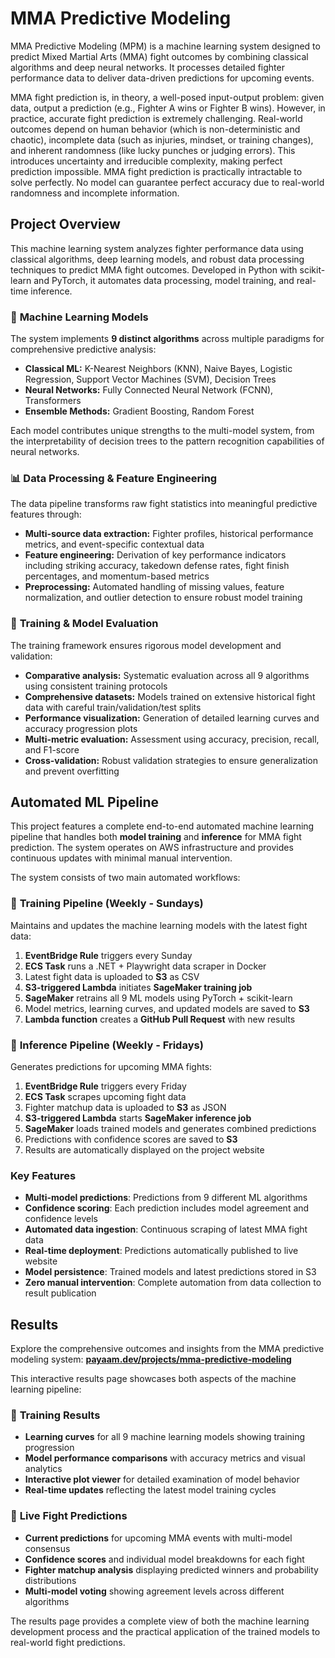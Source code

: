 # MMA Predictive Modeling

MMA Predictive Modeling (MPM) is a machine learning system designed to predict Mixed Martial Arts (MMA) fight outcomes by combining classical algorithms and deep neural networks. It processes detailed fighter performance data to deliver data-driven predictions for upcoming events.

MMA fight prediction is, in theory, a well-posed input-output problem: given data, output a prediction (e.g., Fighter A wins or Fighter B wins). However, in practice, accurate fight prediction is extremely challenging. Real-world outcomes depend on human behavior (which is non-deterministic and chaotic), incomplete data (such as injuries, mindset, or training changes), and inherent randomness (like lucky punches or judging errors). This introduces uncertainty and irreducible complexity, making perfect prediction impossible. MMA fight prediction is practically intractable to solve perfectly. No model can guarantee perfect accuracy due to real-world randomness and incomplete information.

## Project Overview

This machine learning system analyzes fighter performance data using classical algorithms, deep learning models, and robust data processing techniques to predict MMA fight outcomes. Developed in Python with scikit-learn and PyTorch, it automates data processing, model training, and real-time inference.

### 🧠 **Machine Learning Models**

The system implements **9 distinct algorithms** across multiple paradigms for comprehensive predictive analysis:

- **Classical ML:** K-Nearest Neighbors (KNN), Naive Bayes, Logistic Regression, Support Vector Machines (SVM), Decision Trees
- **Neural Networks:** Fully Connected Neural Network (FCNN), Transformers
- **Ensemble Methods:** Gradient Boosting, Random Forest

Each model contributes unique strengths to the multi-model system, from the interpretability of decision trees to the pattern recognition capabilities of neural networks.

### 📊 **Data Processing & Feature Engineering**

The data pipeline transforms raw fight statistics into meaningful predictive features through:

- **Multi-source data extraction:** Fighter profiles, historical performance metrics, and event-specific contextual data
- **Feature engineering:** Derivation of key performance indicators including striking accuracy, takedown defense rates, fight finish percentages, and momentum-based metrics
- **Preprocessing:** Automated handling of missing values, feature normalization, and outlier detection to ensure robust model training

### 🎯 **Training & Model Evaluation**

The training framework ensures rigorous model development and validation:

- **Comparative analysis:** Systematic evaluation across all 9 algorithms using consistent training protocols
- **Comprehensive datasets:** Models trained on extensive historical fight data with careful train/validation/test splits
- **Performance visualization:** Generation of detailed learning curves and accuracy progression plots
- **Multi-metric evaluation:** Assessment using accuracy, precision, recall, and F1-score
- **Cross-validation:** Robust validation strategies to ensure generalization and prevent overfitting

## Automated ML Pipeline

This project features a complete end-to-end automated machine learning pipeline that handles both **model training** and **inference** for MMA fight prediction. The system operates on AWS infrastructure and provides continuous updates with minimal manual intervention.

The system consists of two main automated workflows:

### 🔄 **Training Pipeline** (Weekly - Sundays)

Maintains and updates the machine learning models with the latest fight data:

1. **EventBridge Rule** triggers every Sunday
2. **ECS Task** runs a .NET + Playwright data scraper in Docker
3. Latest fight data is uploaded to **S3** as CSV
4. **S3-triggered Lambda** initiates **SageMaker training job**
5. **SageMaker** retrains all 9 ML models using PyTorch + scikit-learn
6. Model metrics, learning curves, and updated models are saved to **S3**
7. **Lambda function** creates a **GitHub Pull Request** with new results

### 🎯 **Inference Pipeline** (Weekly - Fridays)

Generates predictions for upcoming MMA fights:

1. **EventBridge Rule** triggers every Friday
2. **ECS Task** scrapes upcoming fight data
3. Fighter matchup data is uploaded to **S3** as JSON
4. **S3-triggered Lambda** starts **SageMaker inference job**
5. **SageMaker** loads trained models and generates combined predictions
6. Predictions with confidence scores are saved to **S3**
7. Results are automatically displayed on the project website

### Key Features

- **Multi-model predictions**: Predictions from 9 different ML algorithms
- **Confidence scoring**: Each prediction includes model agreement and confidence levels
- **Automated data ingestion**: Continuous scraping of latest MMA fight data
- **Real-time deployment**: Predictions automatically published to live website
- **Model persistence**: Trained models and latest predictions stored in S3
- **Zero manual intervention**: Complete automation from data collection to result publication

## Results

Explore the comprehensive outcomes and insights from the MMA predictive modeling system: [**payaam.dev/projects/mma-predictive-modeling**](https://payaam.dev/projects/mma-predictive-modeling)

This interactive results page showcases both aspects of the machine learning pipeline:

### 🤖 **Training Results**

- **Learning curves** for all 9 machine learning models showing training progression
- **Model performance comparisons** with accuracy metrics and visual analytics
- **Interactive plot viewer** for detailed examination of model behavior
- **Real-time updates** reflecting the latest model training cycles

### 🥊 **Live Fight Predictions**

- **Current predictions** for upcoming MMA events with multi-model consensus
- **Confidence scores** and individual model breakdowns for each fight
- **Fighter matchup analysis** displaying predicted winners and probability distributions
- **Multi-model voting** showing agreement levels across different algorithms

The results page provides a complete view of both the machine learning development process and the practical application of the trained models to real-world fight predictions.
